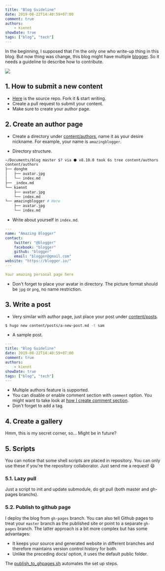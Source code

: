 ```yaml
---
title: "Blog Guideline"
date: 2019-08-22T14:40:59+07:00
comment: true
authors:
    - kiennt
showDate: true
tags: ["blog", "tech"]
---
```


In the beginning, I supposed that I'm the only one who write-up thing in this blog. But now thing was change, this blog might have multiple [blogger](https://ntk148v.github.io/blog/authors/). So it needs a guideline to describe how to contribute.

![](https://sayingimages.com/wp-content/uploads/welcome-to-the-team-meme.jpg)

## 1. How to submit a new content

-   [Here](https://github.com/ntk148v/blog) is the source repo. Fork it & start writing.
-   Create a pull request to submit your content.
-   Make sure to create your author page.

## 2. Create an author page

-   Create a directory under [content/authors](https://github.com/ntk148v/blog/tree/master/content/authors), name it as your desire nickname. For example, your name is `amazingblogger`.

-   Directory structure.

```bash
~/Documents/blog master $? via ⬢ v8.10.0 took 6s tree content/authors    
content/authors
├── donghm
│   ├── avatar.jpg
│   └── index.md
├── _index.md
└── kiennt
    ├── avatar.jpg
    └── index.md
└── amazingblogger # Here
    ├── avatar.jpg
    └── index.md
```

-   Write about yourself in `index.md`.

```yaml
---
name: "Amazing Blogger"
contact:
    twitter: "@blogger"
    facebook: "blogger"
    github: "blogger"
    email: "blogger@gmail.com"
website: "https://blogger.io/"
---

Your amazing personal page here
```

-   Don't forget to place your avatar in directory. The picture format should be `jpg` or `png`, no name restriction.

## 3. Write a post

-   Very similar with author page, just place your post under [content/posts](https://github.com/ntk148v/blog/tree/master/content/posts).

```bash
$ hugo new content/posts/a-new-post.md -t sam
```

-   A sample post.

```yaml
---
title: "Blog Guideline"
date: 2019-08-22T14:40:59+07:00
comment: true
authors:
    - kiennt
showDate: true
tags: ["blog", "tech"]
---
```

-   Multiple authors feature is supported.
-   You can disable or enable comment section with `comment` option. You might want to take look at [how I create comment section](https://ntk148v.github.io/blog/posts/lets-comment/).
-   Don't forget to add a tag.

## 4. Create a gallery

Hmm, this is my secret corner, so... Might be in future?

## 5. Scripts

You can notice that some shell scripts are placed in repository. You can only use these if you're the repository collaborator. Just send me a request! :smile:

### 5.1. Lazy pull

Just a script to init and update submodule, do git pull (both master and gh-pages branchs).

### 5.2. Publish to github page

I deploy the blog from `gh-pages` branch. You can also tell Github pages to treat your `master` branch as the published site or point to a separate `gh-pages` branch. The latter approach is a bit more complex but has some advantages:

-   It keeps your source and generated website in different branches and therefore maintains version control history for both.
-   Unlike the preceding docs/ option, it uses the default public folder.

The [publish_to_ghpages.sh](https://github.com/ntk148v/blog/blob/master/publish_to_ghpages.sh) automates the set up steps.
